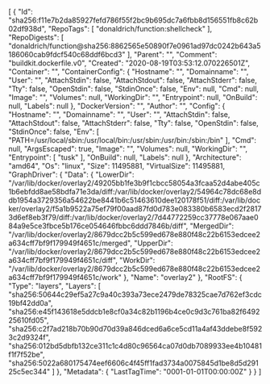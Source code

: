 [
{
"Id": "sha256:f11e7b2da85927fefd786f55f2bc9b695dc7a6fbb8d156551fb8c62b02df938d",
"RepoTags": [
"donaldrich/function:shellcheck"
],
"RepoDigests": [
"donaldrich/function@sha256:8862565e50890f7e0961ad97dc0242b643a5186060cab9fdcf540c68ddf6bcd3"
],
"Parent": "",
"Comment": "buildkit.dockerfile.v0",
"Created": "2020-08-19T03:53:12.070226501Z",
"Container": "",
"ContainerConfig": {
"Hostname": "",
"Domainname": "",
"User": "",
"AttachStdin": false,
"AttachStdout": false,
"AttachStderr": false,
"Tty": false,
"OpenStdin": false,
"StdinOnce": false,
"Env": null,
"Cmd": null,
"Image": "",
"Volumes": null,
"WorkingDir": "",
"Entrypoint": null,
"OnBuild": null,
"Labels": null
},
"DockerVersion": "",
"Author": "",
"Config": {
"Hostname": "",
"Domainname": "",
"User": "",
"AttachStdin": false,
"AttachStdout": false,
"AttachStderr": false,
"Tty": false,
"OpenStdin": false,
"StdinOnce": false,
"Env": [
"PATH=/usr/local/sbin:/usr/local/bin:/usr/sbin:/usr/bin:/sbin:/bin"
],
"Cmd": null,
"ArgsEscaped": true,
"Image": "",
"Volumes": null,
"WorkingDir": "",
"Entrypoint": [
"tusk"
],
"OnBuild": null,
"Labels": null
},
"Architecture": "amd64",
"Os": "linux",
"Size": 11495881,
"VirtualSize": 11495881,
"GraphDriver": {
"Data": {
"LowerDir": "/var/lib/docker/overlay2/49205bb1fe3b9f1cbcc58054a3fcaa52d4abe405c1b6ebfdd8ae58bdfa71e3da/diff:/var/lib/docker/overlay2/54964c78dc68e8ddb1954a3729356a54622be8441b6c51463610dee120178f51/diff:/var/lib/docker/overlay2/f5a1b9522a75ef79f00aad87fd0d783e083380b6583ecd2f28173d6ef8eb3f79/diff:/var/lib/docker/overlay2/7d44772259cc37778e067aae084a9e5ce3fbce5b176ce054646fbbc6ddd7846b/diff",
"MergedDir": "/var/lib/docker/overlay2/8679dcc2b5c599ed678e880f48c22b6153edcee2a634cff7bf9f179949f4651c/merged",
"UpperDir": "/var/lib/docker/overlay2/8679dcc2b5c599ed678e880f48c22b6153edcee2a634cff7bf9f179949f4651c/diff",
"WorkDir": "/var/lib/docker/overlay2/8679dcc2b5c599ed678e880f48c22b6153edcee2a634cff7bf9f179949f4651c/work"
},
"Name": "overlay2"
},
"RootFS": {
"Type": "layers",
"Layers": [
"sha256:50644c29ef5a27c9a40c393a73ece2479de78325cae7d762ef3cdc19bf42dd0a",
"sha256:e45f143618e5ddcb1e8cf0a34c82b1196b4ce0c9d3c761ba82f649225610fd05",
"sha256:c2f7ad218b70b90d70d39a846dced6a6ce5cd11a4af43ddebe8f5923c2d9324f",
"sha256:012bd5dbfb132ce311c1c4d80c96564ca07d0db7089933ee4b10481f1f7f52be",
"sha256:5022a680175474eef6606c4f45ff1fad3734a0075845d1be8d5d29125c5ec344"
]
},
"Metadata": {
"LastTagTime": "0001-01-01T00:00:00Z"
}
}
]
